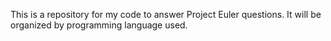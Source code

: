 This is a repository for my code to answer Project Euler questions. It will be organized by programming language used.
